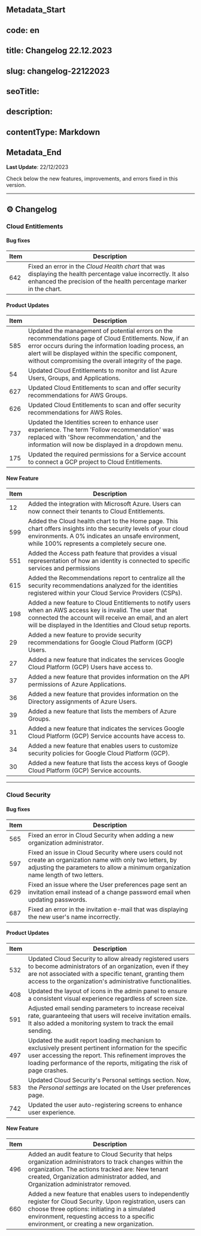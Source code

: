 ## Metadata_Start 
## code: en
## title: Changelog 22.12.2023 
## slug: changelog-22122023 
## seoTitle:  
## description:  
## contentType: Markdown 
## Metadata_End
**Last Update**: 22/12/2023

Check below the new features, improvements, and errors fixed in this version.

* * *

## ⚙ Changelog

### Cloud Entitlements

#### Bug fixes

| Item | Description |
|---|---|
| 642 | Fixed an error in the *Cloud Health chart* that was displaying the health percentage value incorrectly. It also enhanced the precision of the health percentage marker in the chart. |

#### Product Updates

| Item | Description |
|---|---|
|585| Updated the management of potential errors on the recommendations page of Cloud Entitlements. Now, if an error occurs during the information loading process, an alert will be displayed within the specific component, without compromising the overall integrity of the page.|
|54| Updated Cloud Entitlements to monitor and list Azure Users, Groups, and Applications.|
|627| Updated Cloud Entitlements to scan and offer security recommendations for AWS Groups.|
|626| Updated Cloud Entitlements to scan and offer security recommendations for AWS Roles.
|737| Updated the Identities screen to enhance user experience. The term 'Follow recommendation' was replaced with 'Show recommendation,' and the information will now be displayed in a dropdown menu.
|175| Updated the required permissions for a Service account to connect a GCP project to Cloud Entitlements.


#### New Feature
| Item | Description |
|---|---|
|12|Added the integration with Microsoft Azure. Users can now connect their tenants to Cloud Entitlements. |
|599|Added the Cloud health chart to the Home page. This chart offers insights into the security levels of your cloud environments. A 0% indicates an unsafe environment, while 100% represents a completely secure one. |
|551|Added the Access path feature that provides a visual representation of how an identity is connected to specific services and permissions |
|615|Added the Recommendations report to centralize all the security recommendations analyzed for the identities registered within your Cloud Service Providers (CSPs).  |
|198|Added a new feature to Cloud Entitlements to notify users when an AWS access key is invalid. The user that connected the account will receive an email, and an alert will be displayed in the Identities and Cloud setup reports.  |
|29|Added a new feature to provide security recommendations for Google Cloud Platform (GCP) Users.   |
|27|Added a new feature that indicates the services Google Cloud Platform (GCP) Users have access to.    |
|37|Added a new feature that provides information on the API permissions of Azure Applications.   |
|36|Added a new feature that provides information on the Directory assignments of Azure Users.  |
|39|Added a new feature that lists the members of Azure Groups. |
|31|Added a new feature that indicates the services Google Cloud Platform (GCP) Service accounts have access to.  |
|34|Added a new feature that enables users to customize security policies for Google Cloud Platform (GCP). |
|30|Added a new feature that lists the access keys of Google Cloud Platform (GCP) Service accounts. |


* * *

### Cloud Security

#### Bug fixes

| Item | Description |
|---|---|
|565| Fixed an error in Cloud Security when adding a new organization administrator. |
|597|  Fixed an issue in Cloud Security where users could not create an organization name with only two letters, by adjusting the parameters to allow a minimum organization name length of two letters. |
|629|  Fixed an issue where the User preferences page sent an invitation email instead of a change password email when updating passwords. |
|687|  Fixed an error in the invitation e-mail that was displaying the new user's name incorrectly. |

#### Product Updates

| Item | Description |
|---|---|
|532| Updated Cloud Security to allow already registered users to become administrators of an organization, even if they are not associated with a specific tenant, granting them access to the organization's administrative functionalities.| 
|408| Updated the layout of icons in the admin panel to ensure a consistent visual experience regardless of screen size.| 
|591| Adjusted email sending parameters to increase receival rate, guaranteeing that users will receive invitation emails. It also added a monitoring system to track the email sending.|
|497| Updated the audit report loading mechanism to exclusively present pertinent information for the specific user accessing the report. This refinement improves the loading performance of the reports, mitigating the risk of page crashes.|
|583| Updated Cloud Security's Personal settings section. Now, the *Personal settings* are located on the User preferences page. |
|742| Updated the user auto-registering screens to enhance user experience.  |

#### New Feature

| Item | Description |
|---|---|
|496| Added an audit feature to Cloud Security that helps organization administrators to track changes within the organization. The actions tracked are: New tenant created, Organization administrator added, and Organization administrator removed.|
|660| Added a new feature that enables users to independently register for Cloud Security. Upon registration, users can choose three options: initiating in a simulated environment, requesting access to a specific environment, or creating a new organization.|
